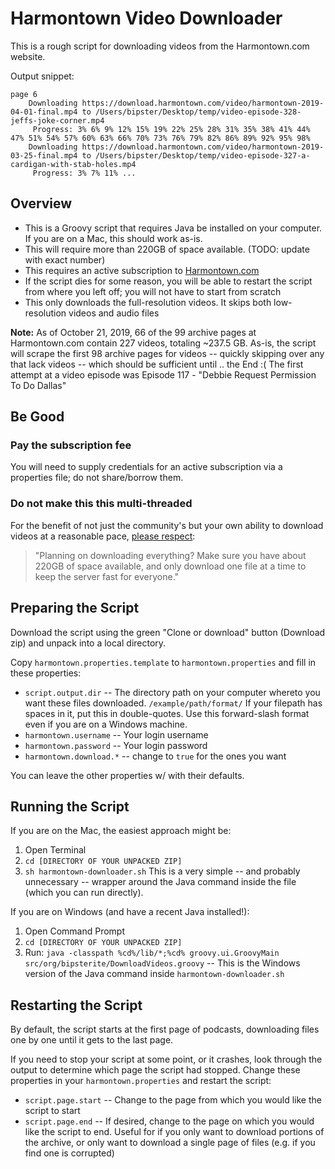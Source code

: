 # Harmontown Video Downloader #

This is a rough script for downloading videos from the Harmontown.com website.

Output snippet:
```
page 6
    Downloading https://download.harmontown.com/video/harmontown-2019-04-01-final.mp4 to /Users/bipster/Desktop/temp/video-episode-328-jeffs-joke-corner.mp4
     Progress: 3% 6% 9% 12% 15% 19% 22% 25% 28% 31% 35% 38% 41% 44% 47% 51% 54% 57% 60% 63% 66% 70% 73% 76% 79% 82% 86% 89% 92% 95% 98% 
    Downloading https://download.harmontown.com/video/harmontown-2019-03-25-final.mp4 to /Users/bipster/Desktop/temp/video-episode-327-a-cardigan-with-stab-holes.mp4
     Progress: 3% 7% 11% ...
```

## Overview

* This is a Groovy script that requires Java be installed on your computer.  If you are on a Mac, this should work as-is.
* This will require more than 220GB of space available. (TODO: update with exact number)
* This requires an active subscription to [Harmontown.com](http://www.harmontown.com)
* If the script dies for some reason, you will be able to restart the script from where you left off; you will not have to start from scratch
* This only downloads the full-resolution videos.  It skips both low-resolution videos and audio files

**Note:** As of October 21, 2019, 66 of the 99 archive pages at Harmontown.com contain 227 videos, totaling ~237.5 GB.  As-is, the script will scrape the first 98 archive pages for videos -- quickly skipping over any that lack videos -- which should be sufficient until .. the End :(  The first attempt at a video episode was Episode 117 - "Debbie Request Permission To Do Dallas"

## Be Good

### Pay the subscription fee
You will need to supply credentials for an active subscription via a properties file; do not share/borrow them.

### Do not make this this multi-threaded
For the benefit of not just the community's but your own ability to download videos at a reasonable pace, [please respect](https://www.reddit.com/r/Harmontown/comments/d2dxnb/harmontown_is_ending/):
> "Planning on downloading everything? Make sure you have about 220GB of space available, and only download one file at a time to keep the server fast for everyone."

## Preparing the Script
Download the script using the green "Clone or download" button (Download zip) and unpack into a local directory.

Copy `harmontown.properties.template` to `harmontown.properties` and fill in these properties:
* `script.output.dir` -- The directory path on your computer whereto you want these files downloaded. `/example/path/format/`
If your filepath has spaces in it, put this in double-quotes.  Use this forward-slash format even if you are on a Windows machine.
* `harmontown.username` -- Your login username
* `harmontown.password` -- Your login password
* `harmontown.download.*` -- change to `true` for the ones you want

You can leave the other properties w/ with their defaults.

## Running the Script
If you are on the Mac, the easiest approach might be:
1. Open Terminal
2. `cd [DIRECTORY OF YOUR UNPACKED ZIP]`
3. `sh harmontown-downloader.sh` This is a very simple -- and probably unnecessary -- wrapper around the Java command inside the file (which you can run directly).

If you are on Windows (and have a recent Java installed!):
1. Open Command Prompt
2. `cd [DIRECTORY OF YOUR UNPACKED ZIP]`
3. Run: `java -classpath %cd%/lib/*;%cd% groovy.ui.GroovyMain src/org/bipsterite/DownloadVideos.groovy` -- This is the Windows version of the Java command inside `harmontown-downloader.sh`

## Restarting the Script

By default, the script starts at the first page of podcasts, downloading files one by one until it gets to the last page.

If you need to stop your script at some point, or it crashes, look through the output to determine which page the script
had stopped.  Change these properties in your `harmontown.properties` and restart the script:

* `script.page.start` -- Change to the page from which you would like the script to start
* `script.page.end` -- If desired, change to the page on which you would like the script to end.  Useful for if you
only want to download portions of the archive, or only want to download a single page of files (e.g. if you find one is
corrupted)
